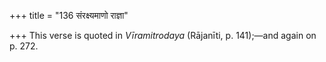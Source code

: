 +++
title = "136 संरक्ष्यमाणो राज्ञा"

+++
This verse is quoted in *Vīramitrodaya* (Rājanīti, p. 141);—and again on
p. 272.



